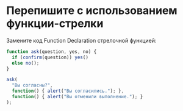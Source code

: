 
# Перепишите с использованием функции-стрелки

Замените код Function Declaration стрелочной функцией:

```js run
function ask(question, yes, no) {
  if (confirm(question)) yes()
  else no();
}

ask(
  "Вы согласны?",
  function() { alert("Вы согласились."); },
  function() { alert("Вы отменили выполнение."); }
);
```
